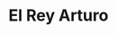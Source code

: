﻿---
title: "El Rey Arturo"
permalink: periodes_460.html
layout: periode
dataInici: 450
dataFi: 550
sidebar: periodes
pares:
  - id: -2
    title: "Fantasía"

fills:
jocsPrincipals:
  - title: "King Arthur's Knights"
    bggId: 5606

  - title: "King Arthur and the Knights of the Round Table"
    bggId: 5186

  - title: "Merlin"
    bggId: 8868
    dataInici: 
    dataFi: 

  - title: "Mordred"
    bggId: 5869
    dataInici: 
    dataFi: 

jocsEscenaris:
  - title: "Camelot"
    bggId: 5251
    dataInici: 
    dataFi: 

  - title: "Camelot Legends"
    bggId: 10496
    dataInici: 
    dataFi: 

  - title: "Excalibur"
    bggId: 6646
    dataInici: 
    dataFi: 

  - title: "The King Is Dead"
    bggId: 172996
    dataInici: 
    dataFi: 

  - title: "Shadows over Camelot"
    bggId: 15062
    dataInici: 
    dataFi: 

jocsEpoca:
  - title: "Great Medieval Battles"
    bggId: 3694
    escenari: "King Arthur"

jocsEpocaEscenaris:
  - title: "Anachronism"
    bggId: 14038
    escenari: "King Arthur"
    dataInici: 
    dataFi: 

---

